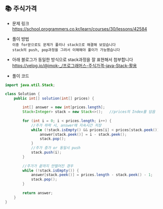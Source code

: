 
## 📚 주식가격
- 문제 링크
  <br /> https://school.programmers.co.kr/learn/courses/30/lessons/42584
  
- 풀이 방법
  <br /> `이중 for문으로도 문제가 풀리나 stack으로 해결해 보았습니다`
  <br /> `stack의 push, pop과정을 그려서 이해해야 풀이가 가능했습니다`
  
- 아래 블로그가 동일한 방식으로 stack과정을 잘 표현해서 첨부합니다
  <br /> https://velog.io/@imok-_/프로그래머스-주식가격-java-Stack-활용
  
- 풀이 코드
```java
import java.util.Stack;

class Solution {
	public int[] solution(int[] prices) {
        
		int[] answer = new int[prices.length];
		Stack<Integer> stack = new Stack<>();   //prices의 Index를 담음
        
		for (int i = 0; i < prices.length; i++) {
            //주가 하락 시, answer에 지속시간 저장
			while (!stack.isEmpty() && prices[i] < prices[stack.peek()]) {
				answer[stack.peek()] = i - stack.peek();
				stack.pop();
			}
            //주가 증가 or 동일시 push
			stack.push(i);
		}
        
        //주가가 끝까지 안떨어진 경우
		while (!stack.isEmpty()) {  
			answer[stack.peek()] = prices.length - stack.peek() - 1;
			stack.pop();
		}
        
		return answer;
	}
}
``` 
